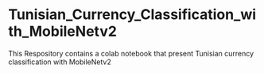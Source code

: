 # Tunisian_Currency_Classification_with_MobileNetv2
This Respository contains a colab notebook that present Tunisian currency classification with MobileNetv2
